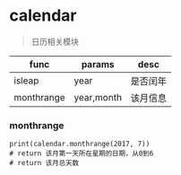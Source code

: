 # calendar
> 日历相关模块

func|params|desc
---|---|---
isleap|year|是否闰年
monthrange|year,month|该月信息


### monthrange
```
print(calendar.monthrange(2017, 7))
# return 该月第一天所在星期的日期，从0到6
# return 该月总天数
```
